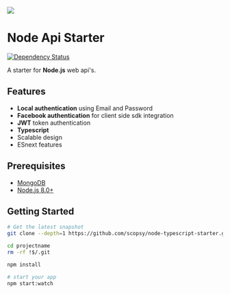 ![](http://i68.tinypic.com/11ccak5.png)

Node Api Starter
=======================

[![Dependency Status](https://david-dm.org/scopsy/node-typescript-starter/status.svg?style=flat)](https://david-dm.org/scopsy/node-typescript-starter)


A starter for **Node.js** web api's.

Features
--------
- **Local authentication** using Email and Password
- **Facebook authentication** for client side sdk integration
- **JWT** token authentication
- **Typescript**
- Scalable design
- ESnext features

Prerequisites
-------------
- [MongoDB](https://www.mongodb.org/downloads)
- [Node.js 8.0+](http://nodejs.org)


Getting Started
---------------

```bash
# Get the latest snapshot
git clone --depth=1 https://github.com/scopsy/node-typescript-starter.git projectname

cd projectname
rm -rf !$/.git

npm install

# start your app
npm start:watch
```

